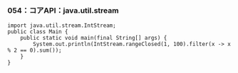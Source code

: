 ### 054：コアAPI：java.util.stream      
```
import java.util.stream.IntStream;
public class Main {
    public static void main(final String[] args) {
        System.out.println(IntStream.rangeClosed(1, 100).filter(x -> x % 2 == 0).sum());
    }
}
```
